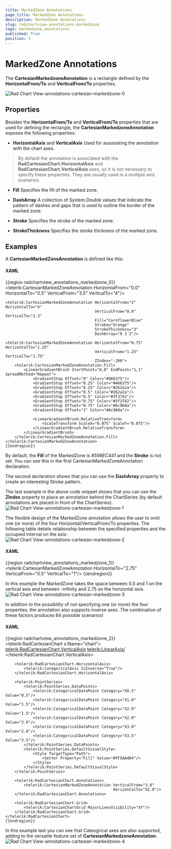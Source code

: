 ```yaml
---
title: MarkedZone Annotations
page_title: MarkedZone Annotations
description: MarkedZone Annotations
slug: radchartview-annotations-markedzone
tags: markedzone,annotations
published: True
position: 5
---
```


# MarkedZone Annotations



The __CartesianMarkedzoneAnnotation__ is a rectangle defined by the __HorizontalFrom/To__ and __VerticalFrom/To__ properties.

 ![Rad Chart View-annotations-cartesian-markedzone-0](images/RadChartView-annotations-cartesian-markedzone-0.png)

## Properties

Besides the __HorizontalFrom/To__ and __VerticalFrom/To__ properties that are used for defining the rectangle, the __CartesianMarkedzoneAnnotation__ exposes the following properties:
        

* __HorizontalAxis__ and __VerticalAxis__ Used for assosiating the annotation with the chart axes.
            

>By default the annotation is associated with the __RadCartesianChart.HorizontalAxis__ and __RadCartesianChart.VerticalAxis__ axes, so it is not necessary to  specify these properties. They are usually used in a multiple axis scenarios.
              

* __Fill__ Specifies the fill of the marked zone.
            

* __DashArray__ A collection of System.Double values that indicate the pattern of dashes and gaps that is used to outline the border of the marked zone.
            

* __Stroke__ Specifies the stroke of the marked zone.
            

* __StrokeThickness__ Specifies the stroke thickness of the marked zone.
            

## Examples

A __CartesianMarkedZoneAnnotation__ is defined like this:
        

#### __XAML__

{{region radchartview_annotations_markedzone_0}}
	<telerik:CartesianMarkedZoneAnnotation HorizontalFrom="0.0" HorizontalTo="0.5"
	                                       VerticalFrom="3.5" VerticalTo="4"/>
	                
	<telerik:CartesianMarkedZoneAnnotation HorizontalFrom="2" HorizontalTo="4"
	                                       VerticalFrom="0.8" VerticalTo="1.3"
	                                       Fill="CornflowerBlue"
	                                       Stroke="Orange"
	                                       StrokeThickness="3"
	                                       DashArray="9 3 2"/>
	
	<telerik:CartesianMarkedZoneAnnotation HorizontalFrom="0.75" HorizontalTo="1.25"
	                                       VerticalFrom="1.25" VerticalTo="1.75"
	                                       ZIndex="-200">
	    <telerik:CartesianMarkedZoneAnnotation.Fill>
	        <LinearGradientBrush StartPoint="0,0" EndPoint="1,1" SpreadMethod="Repeat">
	            <GradientStop Offset="0" Color="#466375"/>
	            <GradientStop Offset="0.25" Color="#466375"/>
	            <GradientStop Offset="0.25" Color="#2b2a2a"/>
	            <GradientStop Offset="0.5" Color="#2b2a2a"/>
	            <GradientStop Offset="0.5" Color="#3f3742"/>
	            <GradientStop Offset="0.75" Color="#3f3742"/>
	            <GradientStop Offset="0.75" Color="#6c968a"/>
	            <GradientStop Offset="1" Color="#6c968a"/>
	
	            <LinearGradientBrush.RelativeTransform>
	                <ScaleTransform ScaleX="0.075" ScaleY="0.075"/>
	            </LinearGradientBrush.RelativeTransform>
	        </LinearGradientBrush>
	    </telerik:CartesianMarkedZoneAnnotation.Fill>
	</telerik:CartesianMarkedZoneAnnotation>
	{{endregion}}



By default, the __Fill__ of the MarkedZone is *#598EC441* and the __Stroke__ is not set. You can see this in the first CartesianMarkedZoneAnnotation declaration.
        

The second declaration shows that you can use the __DashArray__ property to create an interesting Stroke pattern.
        

The last example in the above code snippet shows that you can use the __ZIndex__ property to place an annotation behind the ChartSeries (by default annotations are placed in front of the ChartSeries). ![Rad Chart View-annotations-cartesian-markedzone-1](images/RadChartView-annotations-cartesian-markedzone-1.png)

The flexible design of the MarkedZone annotation allows the user to omit one (or more) of the four Horizontal/VerticalFrom/To properties. The following table details relationship between the specified properties and the occupied interval on the axis: 
![Rad Chart View-annotations-cartesian-markedzone-2](images/RadChartView-annotations-cartesian-markedzone-2.png)

#### __XAML__

{{region radchartview_annotations_markedzone_1}}
	<telerik:CartesianMarkedZoneAnnotation HorizontalTo="2.75"
	                                       VerticalFrom="0.5" VerticalTo="1"/>
	{{endregion}}



In this example the MarkedZone takes the space between 0.5 and 1 on the vertical axis and between -infinity and 2.75 on the horizontal axis.
        ![Rad Chart View-annotations-cartesian-markedzone-3](images/RadChartView-annotations-cartesian-markedzone-3.png)

In addition to the possibility of not specifying one (or more) the four properties, the annotation also supports inverse axes. The combination of these factors produces 64 possible scenarios!
        

#### __XAML__

{{region radchartview_annotations_markedzone_2}}
	<telerik:RadCartesianChart x:Name="chart">
	    <telerik:RadCartesianChart.VerticalAxis>
	        <telerik:LinearAxis/>
	    </telerik:RadCartesianChart.VerticalAxis>
	
	    <telerik:RadCartesianChart.HorizontalAxis>
	        <telerik:CategoricalAxis IsInverse="True"/>
	    </telerik:RadCartesianChart.HorizontalAxis>
	
	    <telerik:PointSeries>
	        <telerik:PointSeries.DataPoints>
	            <telerik:CategoricalDataPoint Category="X0.5" Value="0.5"/>
	            <telerik:CategoricalDataPoint Category="X1.0" Value="1.5"/>
	            <telerik:CategoricalDataPoint Category="X2.0" Value="1.5"/>
	            <telerik:CategoricalDataPoint Category="X2.0" Value="3.0"/>
	            <telerik:CategoricalDataPoint Category="X3.0" Value="2.8"/>
	            <telerik:CategoricalDataPoint Category="X3.5" Value="3.5"/>
	        </telerik:PointSeries.DataPoints>
	        <telerik:PointSeries.DefaultVisualStyle>
	            <Style TargetType="Path">
	                <Setter Property="Fill" Value="#FF5AA4D4"/>
	            </Style>
	        </telerik:PointSeries.DefaultVisualStyle>
	    </telerik:PointSeries>
	
	    <telerik:RadCartesianChart.Annotations>
	        <telerik:CartesianMarkedZoneAnnotation VerticalFrom="3.0"
	                                               HorizontalTo="X2.0"/>
	    </telerik:RadCartesianChart.Annotations>
	
	    <telerik:RadCartesianChart.Grid>
	        <telerik:CartesianChartGrid MajorLinesVisibility="XY"/>
	    </telerik:RadCartesianChart.Grid>
	</telerik:RadCartesianChart>
	{{endregion}}



In this example last you can see that Cateogrical axes are also supported, adding to the versatile feature set of __CartesianMarkedzoneAnnotation__.
![Rad Chart View-annotations-cartesian-markedzone-4](images/RadChartView-annotations-cartesian-markedzone-4.png)

  